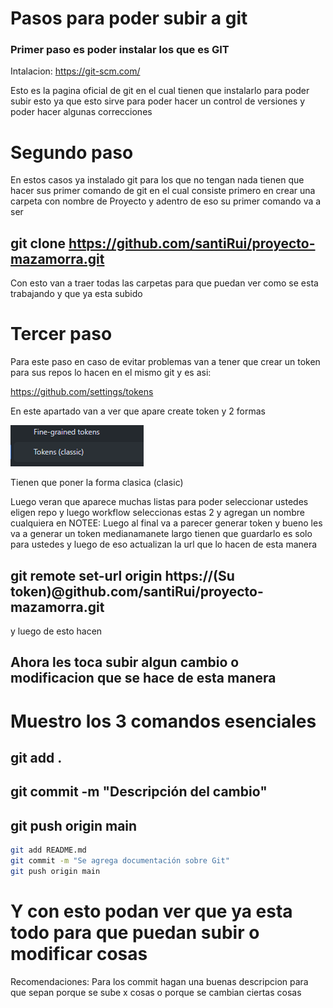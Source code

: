 # Pasos para poder subir a git

### Primer paso es poder instalar los que es GIT 
Intalacion: https://git-scm.com/

Esto es la pagina oficial de git en el cual tienen que instalarlo para poder subir esto ya que esto sirve para poder hacer un control de versiones y poder  hacer algunas correcciones

#  Segundo paso

En estos casos ya instalado git para los que no tengan  nada tienen que hacer sus primer comando de git
en el cual consiste primero en crear una carpeta con nombre  de Proyecto 
y adentro de eso su primer comando va a ser

## git clone https://github.com/santiRui/proyecto-mazamorra.git

Con esto van a traer todas las carpetas para que puedan ver como se esta trabajando y que ya esta subido




# Tercer paso 
Para este paso en caso de evitar problemas van a tener que crear un token para sus repos
lo hacen en el mismo git y es asi:

https://github.com/settings/tokens

En este apartado van a ver que apare create token y 2 formas 

![Ejemplo](imagen/image.png)

Tienen que poner la forma clasica (clasic)

Luego veran que aparece muchas listas para poder seleccionar ustedes eligen 
repo 
y luego 
workflow
seleccionas estas 2 y agregan un nombre cualquiera en NOTEE: 
Luego al final va a parecer generar token y bueno les va a generar un token medianamanete largo tienen que guardarlo es solo para ustedes y luego de eso actualizan la url que lo hacen de esta manera

## git remote set-url origin https://(Su token)@github.com/santiRui/proyecto-mazamorra.git
 y luego de esto hacen 

## Ahora les toca subir algun cambio o modificacion que se hace de esta manera


# Muestro los 3 comandos esenciales 

## git add .

## git commit -m "Descripción del cambio"

## git push origin main
```bash
git add README.md
git commit -m "Se agrega documentación sobre Git"
git push origin main
```
# Y con esto podan ver que ya esta todo para que puedan subir o modificar cosas 
Recomendaciones: 
Para los commit hagan una  buenas descripcion para que sepan porque se sube x cosas  o porque se cambian ciertas cosas 




